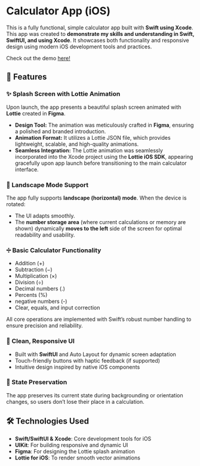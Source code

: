 # Calculator App (iOS)

This is a fully functional, simple calculator app built with **Swift using Xcode**. This app was created to **demonstrate my skills and understanding in Swift, SwiftUI, and using Xcode**. It showcases both functionality and responsive design using modern iOS development tools and practices.

Check out the demo [here!](https://drive.google.com/file/d/1Matbf0vDDmxKbKBiOMLyWznH8SQOa5IZ/view?usp=sharing)

## 🚀 Features

### ✨ Splash Screen with Lottie Animation
Upon launch, the app presents a beautiful splash screen animated with **Lottie** created in **Figma**.
- **Design Tool:** The animation was meticulously crafted in **Figma**, ensuring a polished and branded introduction.
- **Animation Format:** It utilizes a Lottie JSON file, which provides lightweight, scalable, and high-quality animations.
- **Seamless Integration:** The Lottie animation was seamlessly incorporated into the Xcode project using the **Lottie iOS SDK**, appearing gracefully upon app launch before transitioning to the main calculator interface.

### 📱 Landscape Mode Support
The app fully supports **landscape (horizontal) mode**. When the device is rotated:
- The UI adapts smoothly.
- The **number storage area** (where current calculations or memory are shown) dynamically **moves to the left** side of the screen for optimal readability and usability.

### ➗ Basic Calculator Functionality
- Addition (+)
- Subtraction (−)
- Multiplication (×)
- Division (÷)
- Decimal numbers (.)
- Percents (%)
- negative numbers (-)
- Clear, equals, and input correction

All core operations are implemented with Swift’s robust number handling to ensure precision and reliability.

### 🎯 Clean, Responsive UI
- Built with **SwiftUI** and Auto Layout for dynamic screen adaptation
- Touch-friendly buttons with haptic feedback (if supported)
- Intuitive design inspired by native iOS components

### 💾 State Preservation
The app preserves its current state during backgrounding or orientation changes, so users don’t lose their place in a calculation.

## 🛠 Technologies Used
- **Swift/SwiftUI & Xcode**: Core development tools for iOS
- **UIKit**: For building responsive and dynamic UI
- **Figma**: For designing the Lottie splash animation
- **Lottie for iOS**: To render smooth vector animations
